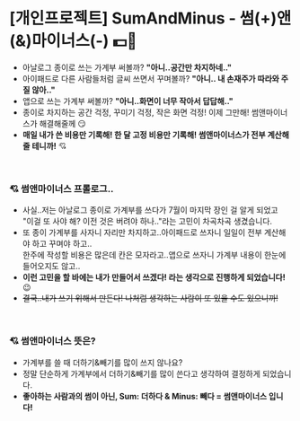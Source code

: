 # [개인프로젝트] SumAndMinus - 썸(+)앤(&)마이너스(-) 💵💸
* 아날로그 종이로 쓰는 가계부 써볼까? **"아니..공간만 차지하네.."**
* 아이패드로 다른 사람들처럼 글씨 쓰면서 꾸며볼까? **"아니.. 내 손재주가 따라와 주질 않아.."**
* 앱으로 쓰는 가계부 써볼까? **"아니..화면이 너무 작아서 답답해.."**
* 종이로 차지하는 공간 걱정, 꾸미기 걱정, 작은 화면 걱정! 이제 그만해! 썸앤마이너스가 해결해줄께 😏
* **매일 내가 쓴 비용만 기록해! 한 달 고정 비용만 기록해! 썸앤마이너스가 전부 계산해줄 테니까!** 💘
<br>

### 💘 썸앤마이너스 프롤로그..
* 사실..저는 아날로그 종이로 가계부를 쓰다가 7월이 마지막 장인 걸 알게 되었고<br>
  "이걸 또 사야 해? 이전 것은 버려야 하나.."라는 고민이 차곡차곡 생겼습니다.
* 또 종이 가계부를 사자니 자리만 차지하고..아이패드로 쓰자니 일일이 전부 계산해야 하고 꾸며야 하고..<br>
  한주에 작성할 비용은 많은데 칸은 모자라고..앱으로 쓰자니 가계부 내용이 한눈에 들어오지도 않고..
* **이런 고민을 할 바에는 내가 만들어서 쓰겠다! 라는 생각으로 진행하게 되었습니다!** 😉
* ~~결국..내가 쓰기 위해서 만든다! 나처럼 생각하는 사람이 또 있을 수도 있으니까!~~
<br>

### 💘 썸앤마이너스 뜻은?
* 가계부를 쓸 때 더하기&빼기를 많이 쓰지 않나요?
* 정말 단순하게 가계부에서 더하기&빼기를 많이 쓴다고 생각하여 결정하게 되었습니다.
* **좋아하는 사람과의 썸이 아닌, Sum: 더하다 & Minus: 빼다 = 썸앤마이너스 입니다!**
